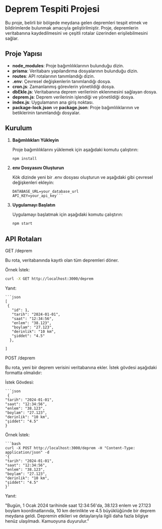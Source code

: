 # Deprem Tespiti Projesi

Bu proje, belirli bir bölgede meydana gelen depremleri tespit etmek ve bildirimlerde bulunmak amacıyla geliştirilmiştir. Proje, depremlerin veritabanına kaydedilmesini ve çeşitli rotalar üzerinden erişilebilmesini sağlar.

## Proje Yapısı

<ul>
  <li><strong>node_modules</strong>: Proje bağımlılıklarının bulunduğu dizin.</li>
  <li><strong>prisma</strong>: Veritabanı yapılandırma dosyalarının bulunduğu dizin.</li>
  <li><strong>routes</strong>: API rotalarının tanımlandığı dizin.</li>
  <li><strong>.env</strong>: Çevresel değişkenlerin tanımlandığı dosya.</li>
  <li><strong>cron.js</strong>: Zamanlanmış görevlerin yönetildiği dosya.</li>
  <li><strong>dbEkle.js</strong>: Veritabanına deprem verilerinin eklenmesini sağlayan dosya.</li>
  <li><strong>deprem.js</strong>: Deprem verilerinin işlendiği ve yönetildiği dosya.</li>
  <li><strong>index.js</strong>: Uygulamanın ana giriş noktası.</li>
  <li><strong>package-lock.json</strong> ve <strong>package.json</strong>: Proje bağımlılıklarının ve betiklerinin tanımlandığı dosyalar.</li>
</ul>

## Kurulum

1. **Bağımlılıkları Yükleyin**

   Proje bağımlılıklarını yüklemek için aşağıdaki komutu çalıştırın:

   ```bash
   npm install

2. **env Dosyasını Oluşturun**

   Kök dizinde yeni bir .env dosyası oluşturun ve aşağıdaki gibi çevresel değişkenleri ekleyin:

   ```env
   DATABASE_URL=your_database_url
   API_KEY=your_api_key```

3. **Uygulamayı Başlatın**

   Uygulamayı başlatmak için aşağıdaki komutu çalıştırın:

   ```bash
   npm start

## API Rotaları

   GET /deprem

   Bu rota, veritabanında kayıtlı olan tüm depremleri döner.

   Örnek İstek:

  ```bash
  curl -X GET http://localhost:3000/deprem
  ```

Yanıt:

    ```json
    [
     {
       "id": 1,
       "tarih": "2024-01-01",
       "saat": "12:34:56",
       "enlem": "38.123",
       "boylam": "27.123",
       "derinlik": "10 km",
       "şiddet": "4.5"
      },
  
    ]


POST /deprem

Bu rota, yeni bir deprem verisini veritabanına ekler. İstek gövdesi aşağıdaki formatta olmalıdır:

İstek Gövdesi:

    ```json
     {
    "tarih": "2024-01-01",
    "saat": "12:34:56",
    "enlem": "38.123",
    "boylam": "27.123",
    "derinlik": "10 km",
    "şiddet": "4.5"
    }
   

Örnek İstek:

    ```bash
    curl -X POST http://localhost:3000/deprem -H "Content-Type: application/json" -d 
    '{
    "tarih": "2024-01-01",
    "saat": "12:34:56",
    "enlem": "38.123",
    "boylam": "27.123",
    "derinlik": "10 km",
    "şiddet": "4.5"
    }'

Yanıt:

"Bugün, 1 Ocak 2024 tarihinde saat 12:34:56'da, 38.123 enlem ve 27.123 boylam koordinatlarında, 10 km derinlikte ve 4.5 büyüklüğünde bir deprem meydana geldi. Depremin etkileri ve detaylarıyla ilgili daha fazla bilgiye henüz ulaşılmadı. Kamuoyuna duyurulur."
